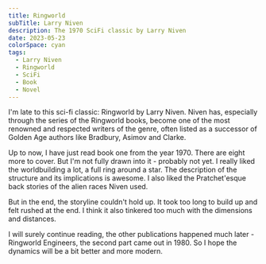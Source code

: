 ```yaml
---
title: Ringworld
subTitle: Larry Niven
description: The 1970 SciFi classic by Larry Niven
date: 2023-05-23
colorSpace: cyan
tags:
  - Larry Niven
  - Ringworld
  - SciFi
  - Book
  - Novel
---
```


I'm late to this sci-fi classic: Ringworld by Larry Niven. Niven has, especially
through the series of the Ringworld books, become one of the most renowned and
respected writers of the genre, often listed as a successor of Golden Age
authors like Bradbury, Asimov and Clarke.

Up to now, I have just read book one from the year 1970. There are eight more to
cover. But I'm not fully drawn into it - probably not yet. I really liked the
worldbuilding a lot, a full ring around a star. The description of the structure
and its implications is awesome. I also liked the Pratchet'esque back stories of
the alien races Niven used.

But in the end, the storyline couldn't hold up. It took too long to build up and
felt rushed at the end. I think it also tinkered too much with the dimensions
and distances.

I will surely continue reading, the other publications happened much later -
Ringworld Engineers, the second part came out in 1980. So I hope the dynamics
will be a bit better and more modern.
